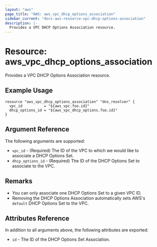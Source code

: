 ```yaml
---
layout: "aws"
page_title: "AWS: aws_vpc_dhcp_options_association"
sidebar_current: "docs-aws-resource-vpc-dhcp-options-association"
description: |-
  Provides a VPC DHCP Options Association resource.
---
```


# Resource: aws_vpc_dhcp_options_association

Provides a VPC DHCP Options Association resource.

## Example Usage

```hcl
resource "aws_vpc_dhcp_options_association" "dns_resolver" {
  vpc_id          = "${aws_vpc.foo.id}"
  dhcp_options_id = "${aws_vpc_dhcp_options.foo.id}"
}
```

## Argument Reference

The following arguments are supported:

* `vpc_id` - (Required) The ID of the VPC to which we would like to associate a DHCP Options Set.
* `dhcp_options_id` - (Required) The ID of the DHCP Options Set to associate to the VPC.

## Remarks
* You can only associate one DHCP Options Set to a given VPC ID.
* Removing the DHCP Options Association automatically sets AWS's `default` DHCP Options Set to the VPC.

## Attributes Reference

In addition to all arguments above, the following attributes are exported:

* `id` - The ID of the DHCP Options Set Association.
